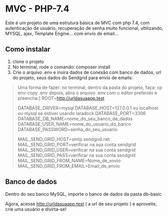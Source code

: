 # MVC - PHP-7.4

Este é um projeto de uma estrutura básica de MVC com php 7.4, com autenticação de usuário, recuperação de senha muito funcional, ultilizando, MYSQL, ajax, Template Engine... com envio de email...

## Como instalar
1. clone o projeto
2. No terminal, rode o comando: composer install
3. Crie o arquivo .env e insira dados de conexão com banco de dados, url do projeto, seus dados do Sendgrid para envio de emails:
> Uma forma de fazer:
> no terminal, dentro da pasta do projeto, faça: cp env-copy .env
> depois, abra o arquivo .env com o editor preferido e preencha:]
>ROOT=http://urldasuaapp.test
>
>DATABASE_DRIVER=mysql
>DATABASE_HOST=127.0.0.1 ou localhost ou mysql se estiver usando laradock
>DATABASE_PORT=3306
>DATABASE_DB_NAME=nome_do_seu_banco_de_dados
>DATABASE_USER_NAME=nome_do_usuario_do_banco
>DATABASE_PASSWORD=senha_do_seu_usuario
>
>MAIL_SEND_GRID_HOST=smtp.sendgrid.net
>MAIL_SEND_GRID_PORT=verificar na sua conta sendgrid
>MAIL_SEND_GRID_USER=verificar na sua conta sendgrid
>MAIL_SEND_GRID_PASS=verificar na sua conta sendgrid
>MAIL_SEND_GRID_FROM_NAME=Nome_de_envio
>MAIL_SEND_GRID_FROM_EMAIL=Email_de_envio

## Banco de dados
Dentro do seu banco MySQL, importe o banco de dados da pasta db-basic

Agora, acesse http://urldasuaapp.test ( a url de seu projeto ) e aproveite, crie uma usuário e divirta-se!



